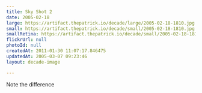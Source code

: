 ```yaml
---
title: Sky Shot 2
date: 2005-02-18
large: https://artifact.thepatrick.io/decade/large/2005-02-18-1810.jpg
small: https://artifact.thepatrick.io/decade/small/2005-02-18-1810.jpg
smallRetina: https://artifact.thepatrick.io/decade/small/2005-02-18-1810@2x.jpg
flickrUrl: null
photoId: null
createdAt: 2011-01-30 11:07:17.846475
updatedAt: 2005-03-07 09:23:46
layout: decade-image

---
```

Note the difference
